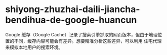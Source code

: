 # shiyong-zhuzhai-daili-jiancha-bendihua-de-google-huancun
Google 缓存（Google Cache）记录了搜索引擎抓取的网页版本，但由于地理位置的不同，缓存内容可能会有差异。想要精准分析这些差异，可以利用  住宅代理 来模拟本地用户的搜索环境。

